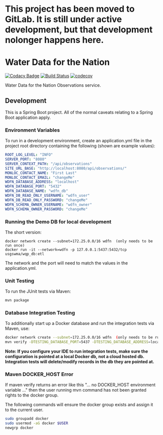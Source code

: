 # This project has been moved to GitLab.  It is still under active development, but that development nolonger happens here.

# Water Data for the Nation
[![Codacy Badge](https://api.codacy.com/project/badge/Grade/1b57ae37d61a48078ee9b7b64204b463)](https://www.codacy.com/manual/usgs_wma_dev/time-series-services?utm_source=github.com&amp;utm_medium=referral&amp;utm_content=usgs/time-series-services&amp;utm_campaign=Badge_Grade)
[![Build Status](https://travis-ci.com/usgs/time-series-services.svg?branch=master)](https://travis-ci.com/usgs/time-series-services)
[![codecov](https://codecov.io/gh/usgs/time-series-services/branch/master/graph/badge.svg)](https://codecov.io/gh/usgs/time-series-services)

Water Data for the Nation Observations service.

## Development
This is a Spring Boot project. All of the normal caveats relating to a Spring Boot application apply.

### Environment Variables
To run in a development environment, create an application.yml file in the project root directory containing the following (shown are example values):

```.yml
ROOT_LOG_LEVEL: "INFO"
SERVER_PORT: "8080"
SERVER_CONTEXT_PATH: "/api/observations"
SITE_URL_BASE: "http://localhost:8080/api/observations/"
MONLOC_CONTACT_NAME: "First Last"
MONLOC_CONTACT_EMAIL: "changeMe"
WDFN_DATABASE_ADDRESS: "localhost"
WDFN_DATABASE_PORT: "5432"
WDFN_DATABASE_NAME: "wdfn_db"
WDFN_DB_READ_ONLY_USERNAME: "wdfn_user"
WDFN_DB_READ_ONLY_PASSWORD: "changeMe"
WDFN_SCHEMA_OWNER_USERNAME: "wdfn_owner"
WDFN_SCHEMA_OWNER_PASSWORD: "changeMe"
```

### Running the Demo DB for local development
The short version:
```shell
docker network create --subnet=172.25.0.0/16 wdfn  (only needs to be run once)
docker run -it --network=wdfn -p 127.0.0.1:5437:5432/tcp usgswma/wqp_db:etl
```
The network and the port will need to match the values in the application.yml.

### Unit Testing
To run the JUnit tests via Maven:

```.sh
mvn package
```

### Database Integration Testing
To additionally start up a Docker database and run the integration tests via Maven, use:

```.sh
docker network create --subnet=172.25.0.0/16 wdfn  (only needs to be run once)
mvn verify -DTESTING_DATABASE_PORT=5437 -DTESTING_DATABASE_ADDRESS=localhost -DTESTING_DATABASE_NETWORK=wdfn
```
**Note:  If you configure your IDE to run integration tests, make sure the configuration is pointed at a local Docker
db, not a cloud hosted db.  Integration tests will delete/modify records in the db they are pointed at.**
### Maven DOCKER_HOST Error

If maven verify returns an error like this "... no DOCKER_HOST environment variable ..."
then the user running mvn command has not been granted rights to the docker group.

The following commands will ensure the docker group exists and assign it to the current user.

```.sh
sudo groupadd docker
sudo usermod -aG docker $USER
newgrp docker
```
